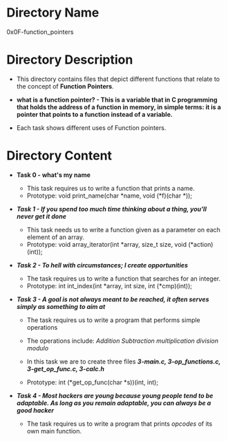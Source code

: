 # Directory Name

0x0F-function_pointers

# Directory Description

* This directory contains files that depict different functions that relate to the concept of **Function Pointers**.

* **what is a function pointer? - This is a variable that in C programming that holds the address of a function in memory, in simple terms: it is a pointer that points to a function instead of a variable.**

* Each task shows different uses of Function pointers.

# Directory Content

* **Task 0 - what's my name** 

	* This task requires us to write a function that prints a name.
	* Prototype: void print_name(char *name, void (*f)(char *));



* ***Task 1 -  If you spend too much time thinking about a thing, you'll never get it done***

	* This task needs us to write a function given as a parameter on each element of an array.
	* Prototype: void array_iterator(int *array, size_t size, void (*action)(int));

* ***Task 2 - To hell with circumstances; I create opportunities***

	* The task requires us to write a function that searches for an integer.
	* Prototype: int int_index(int *array, int size, int (*cmp)(int));

* ***Task 3 - A goal is not always meant to be reached, it often serves simply as something to aim at***

	* The task requires us to  write a program that performs simple operations
	* The operations include:
		*Addition*
		*Subtraction*
		*multiplication*
		*division*
		*modulo*
	* In this task we are to create three files ***3-main.c, 3-op_functions.c, 3-get_op_func.c, 3-calc.h***

	* Prototype: int (*get_op_func(char *s))(int, int);

* ***Task 4 - Most hackers are young because young people tend to be adaptable. As long as you remain adaptable, you can always be a good hacker***

	* The task requires us to write a program that prints *opcodes* of its own main function.
